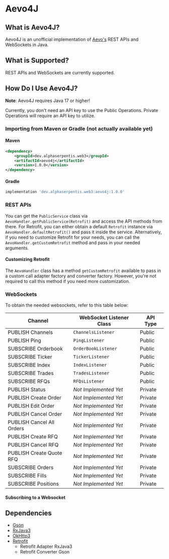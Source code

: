 # Aevo4J

## What is Aevo4J?
Aevo4J is an unofficial implementation of [Aevo's](https://aevo.xyz) REST APIs and WebSockets in Java.

## What is Supported?
REST APIs and WebSockets are currently supported.

## How Do I Use Aevo4J?
**Note**: Aevo4J requires Java 17 or higher!

Currently, you don't need an API key to use the Public Operations. Private Operations will require an API key to utilize.

### Importing from Maven or Gradle (not actually available yet)
#### Maven
```xml
<dependency>
    <groupId>dev.alphaserpentis.web3</groupId>
    <artifactId>aevo4j</artifactId>
    <version>1.0.0</version>
</dependency>
```

#### Gradle
```groovy
implementation 'dev.alphaserpentis.web3:aevo4j:1.0.0'
```

### REST APIs
You can get the `PublicService` class via `AevoHandler.getPublicService(Retrofit)` and access the API methods from there.
For Retrofit, you can either obtain a default `Retrofit` instance via `AevoHandler.defaultRetrofit()` and pass it inside the service.
Alternatively, if you need to customize Retrofit for your needs, you can call the `AevoHandler.getCustomRetrofit` method and pass in your needed arguments.

#### Customizing Retrofit
The `AevoHandler` class has a method `getCustomRetrofit` available to pass in a custom call adapter factory and converter factory. However, you're not required to call this method if you need more customization.

### WebSockets

To obtain the needed websockets, refer to this table below:

| Channel                   | WebSocket Listener Class | API Type |
|---------------------------|--------------------------|----------|
| PUBLISH Channels          | `ChannelsListener`       | Public   |
| PUBLISH Ping              | `PingListener`           | Public   |
| SUBSCRIBE Orderbook       | `OrderBookListener`      | Public   |
| SUBSCRIBE Ticker          | `TickerListener`         | Public   |
| SUBSCRIBE Index           | `IndexListener`          | Public   |
| SUBSCRIBE Trades          | `TradesListener`         | Public   |
| SUBSCRIBE RFQs            | `RFQsListener`           | Public   |
| PUBLISH Status            | *Not Implemented Yet*    | Private  |
| PUBLISH Create Order      | *Not Implemented Yet*    | Private  |
| PUBLISH Edit Order        | *Not Implemented Yet*    | Private  |
| PUBLISH Cancel Order      | *Not Implemented Yet*    | Private  |
| PUBLISH Cancel All Orders | *Not Implemented Yet*    | Private  |
| PUBLISH Create RFQ        | *Not Implemented Yet*    | Private  |
| PUBLISH Cancel RFQ        | *Not Implemented Yet*    | Private  |
| PUBLISH Create Quote RFQ  | *Not Implemented Yet*    | Private  |
| SUBSCRIBE Orders          | *Not Implemented Yet*    | Private  |
| SUBSCRIBE Fills           | *Not Implemented Yet*    | Private  |
| SUBSCRIBE Positions       | *Not Implemented Yet*    | Private  |

#### Subscribing to a Websocket

## Dependencies
- [Gson](https://github.com/google/gson)
- [RxJava3](https://github.com/ReactiveX/RxJava)
- [OkHttp3](https://github.com/square/okhttp)
- [Retrofit](https://github.com/square/retrofit)
  - Retrofit Adapter RxJava3
  - Retrofit Converter Gson